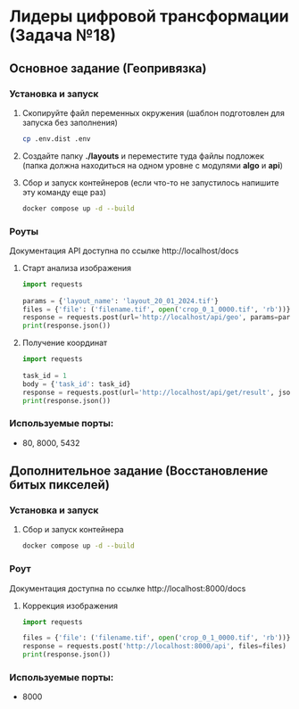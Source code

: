 # Лидеры цифровой трансформации (Задача №18) 

## Основное задание (Геопривязка)
  
### Установка и запуск  
  
1. Скопируйте файл переменных окружения (шаблон подготовлен для запуска без заполнения)  
    ```bash  
    cp .env.dist .env  
    ```  
2. Создайте папку **./layouts** и переместите туда файлы подложек (папка должна находиться на одном уровне с модулями **algo** и **api**)  
  
3. Сбор и запуск контейнеров (если что-то не запустилось напишите эту команду еще раз)
    ```bash  
    docker compose up -d --build  
    ```  
### Роуты  
  
Документация API доступна по ссылке http://localhost/docs  
  
1. Старт анализа изображения
    ```python  
    import requests  
  
    params = {'layout_name': 'layout_20_01_2024.tif'}
	files = {'file': ('filename.tif', open('crop_0_1_0000.tif', 'rb'))}
	response = requests.post(url='http://localhost/api/geo', params=params, files=files)
	print(response.json())    
    ```  
2. Получение координат  
    ```python  
    import requests  
  
    task_id = 1
    body = {'task_id': task_id}
    response = requests.post(url='http://localhost/api/get/result', json=body)
    print(response.json())  
    ```  
### Используемые порты:  
- 80, 8000, 5432

## Дополнительное задание (Восстановление битых пикселей)
  
### Установка и запуск  
  
1. Сбор и запуск контейнера  
    ```bash  
    docker compose up -d --build  
    ```  
### Роут 
  
Документация доступна по ссылке http://localhost:8000/docs  
  
1. Коррекция изображения  
    ```python  
    import requests
    
    files = {'file': ('filename.tif', open('crop_0_1_0000.tif', 'rb'))}
    response = requests.post('http://localhost:8000/api', files=files)
	print(response.json())  
    ```

### Используемые порты:
- 8000
